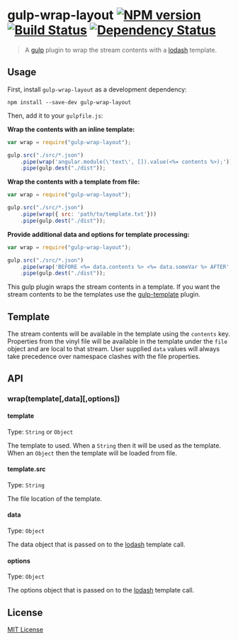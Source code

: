 # gulp-wrap-layout [![NPM version][npm-image]][npm-url] [![Build Status][travis-image]][travis-url] [![Dependency Status][depstat-image]][depstat-url]

> A [gulp](https://github.com/gulpjs/gulp) plugin to wrap the stream contents with a [lodash](http://lodash.com/docs#template) template.

## Usage

First, install `gulp-wrap-layout` as a development dependency:

```shell
npm install --save-dev gulp-wrap-layout
```

Then, add it to your `gulpfile.js`:

**Wrap the contents with an inline template:**

```javascript
var wrap = require("gulp-wrap-layout");

gulp.src("./src/*.json")
	.pipe(wrap('angular.module(\'text\', []).value(<%= contents %>);'))
	.pipe(gulp.dest("./dist"));
```

**Wrap the contents with a template from file:**

```javascript
var wrap = require("gulp-wrap-layout");

gulp.src("./src/*.json")
	.pipe(wrap({ src: 'path/to/template.txt'}))
	.pipe(gulp.dest("./dist"));
```

**Provide additional data and options for template processing:**

```javascript
var wrap = require("gulp-wrap-layout");

gulp.src("./src/*.json")
	.pipe(wrap('BEFORE <%= data.contents %> <%= data.someVar %> AFTER', { someVar: 'someVal'}, { variable: 'data' }))
	.pipe(gulp.dest("./dist"));
```

This gulp plugin wraps the stream contents in a template. If you want the stream contents to be the templates use the [gulp-template](https://github.com/sindresorhus/gulp-template) plugin.

## Template

The stream contents will be available in the template using the `contents` key. Properties from the vinyl file will be available in the template under the `file` object and are local to that stream. User supplied `data` values will always take precedence over namespace clashes with the file properties.

## API

### wrap(template\[,data\]\[,options\])

#### template
Type: `String` or `Object`

The template to used. When a `String` then it will be used as the template. When an `Object` then the template will be loaded from file.

#### template.src
Type: `String`

The file location of the template.

#### data
Type: `Object`

The data object that is passed on to the [lodash](http://lodash.com/docs#template) template call.

#### options
Type: `Object`

The options object that is passed on to the [lodash](http://lodash.com/docs#template) template call.

## License

[MIT License](http://en.wikipedia.org/wiki/MIT_License)

[npm-url]: https://npmjs.org/package/gulp-wrap-layout
[npm-image]: https://badge.fury.io/js/gulp-wrap-layout.png

[travis-url]: http://travis-ci.org/adamayres/gulp-wrap-layout
[travis-image]: https://secure.travis-ci.org/adamayres/gulp-wrap-layout.png?branch=master

[depstat-url]: https://david-dm.org/adamayres/gulp-wrap-layout
[depstat-image]: https://david-dm.org/adamayres/gulp-wrap-layout.png
